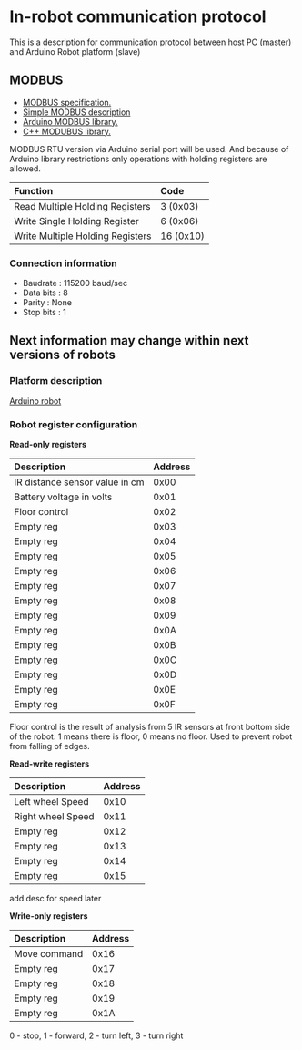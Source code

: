 # In-robot communication protocol
This is a description for communication protocol between host PC (master) and Arduino Robot platform (slave)

## MODBUS 
 * [MODBUS specification.](http://www.modbus.org/docs/Modbus_Application_Protocol_V1_1b3.pdf)
 * [Simple MODBUS description](https://ru.wikipedia.org/wiki/Modbus)
 * [Arduino MODBUS library.](https://github.com/angeloc/simplemodbusng)
 * [C++ MODUBUS library.](http://libmodbus.org/)

MODBUS RTU version via Arduino serial port will be used. And because of Arduino library restrictions only operations with holding registers are allowed.

|Function|Code|
|:--------|:----|
|Read Multiple Holding Registers|3 (0x03)|
|Write Single Holding Register|6 (0x06)|
|Write Multiple Holding Registers|16 (0x10)|

### Connection information
 * Baudrate : 115200 baud/sec
 * Data bits : 8
 * Parity : None
 * Stop bits : 1

## Next information may change within next versions of robots
### Platform description
[Arduino robot](https://www.arduino.cc/en/Main/Robot)
### Robot register configuration
**Read-only registers**

|Description|Address|
|:--------|:----|
|IR distance sensor value in cm| 0x00 |
|Battery voltage in volts |0x01|
|Floor control|0x02|
|Empty reg|0x03|
|Empty reg|0x04|
|Empty reg|0x05|
|Empty reg|0x06|
|Empty reg|0x07|
|Empty reg|0x08|
|Empty reg|0x09|
|Empty reg|0x0A|
|Empty reg|0x0B|
|Empty reg|0x0C|
|Empty reg|0x0D|
|Empty reg|0x0E|
|Empty reg|0x0F|

Floor control is the result of analysis from 5 IR sensors at front bottom side of the robot. 1 means there is floor, 0  means no floor. Used to prevent robot from falling of edges.

**Read-write registers**

|Description|Address|
|:--------|:----|
|Left wheel Speed | 0x10 |
|Right wheel Speed| 0x11 |
|Empty reg| 0x12 |
|Empty reg| 0x13 |
|Empty reg| 0x14 |
|Empty reg| 0x15 |
add desc for speed later

**Write-only registers**

|Description|Address|
|:--------|:----|
|Move command | 0x16 |
|Empty reg| 0x17 |
|Empty reg| 0x18 |
|Empty reg| 0x19 |
|Empty reg| 0x1A |
0 - stop, 1 - forward, 2 - turn left, 3 - turn right
